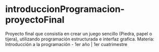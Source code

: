 # introduccionProgramacion-proyectoFinal
Proyecto final que consistía en crear un juego sencillo (Piedra, papel o tijera), utilizando programación estructurada e interfaz grafica. Materia: Introducción a la programación - 1er año | 1er cuatrimestre
